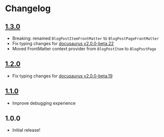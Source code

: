 # Changelog

<!-- The order of list items should be: Critical/Fixes, New, Update, Remove, Underpinnings -->
<!-- ## [UNRELEASED](https://github.com/roydukkey/docusaurus-theme-frontmatter/compare/v1.3.0...master) -->

## [1.3.0](https://github.com/roydukkey/docusaurus-theme-frontmatter/compare/v1.2.0...1.3.0)

* Breaking: renamed `BlogPostItemFrontMatter` to `BlogPostPageFrontMatter`
* Fix typing changes for [docusaurus v2.0.0-beta.22](https://github.com/facebook/docusaurus/releases/tag/v2.0.0-beta.22)
* Moved FrontMatter context provider from `BlogPostItem` to `BlogPostPage`

## [1.2.0](https://github.com/roydukkey/docusaurus-theme-frontmatter/compare/v1.1.0...v1.2.0)

* Fix typing changes for [docusaurus v2.0.0-beta.19](https://github.com/facebook/docusaurus/releases/tag/v2.0.0-beta.19)

## [1.1.0](https://github.com/roydukkey/docusaurus-theme-frontmatter/compare/v1.0.0...v1.1.0)

* Improve debugging experience

## 1.0.0

* Initial release!
